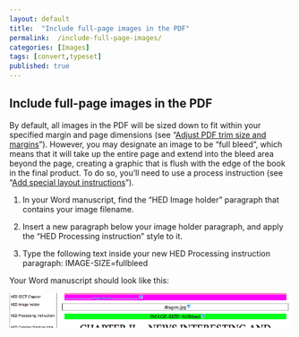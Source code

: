 ```yaml
---
layout: default
title:  "Include full-page images in the PDF"
permalink:  /include-full-page-images/
categories: [Images]
tags: [convert,typeset]
published: true
---
```


<section data-type="chapter" class="hsecchapter" data-hederis-type="hsecchapter" id="include-full-page-images" data-pi-attrs="id: include-full-page-images; data-tags: convert,typeset;" role="doc-chapter" data-tags="convert,typeset" data-author-name=" " data-book-title=" " title="Include full-page images in the PDF"><h1 data-hederis-type="hblkchaptitle" class="hblkchaptitle" id="pslIF065w">Include full-page images in the PDF</h1><p class="hblkp" data-hederis-type="hblkp" id="pqc4DkHwU">By default, all images in the PDF will be sized down to fit within your specified margin and page dimensions (see &#8220;<a href="{% post_url 2020-07-29-33-AdjustPDFtrimsizeandmargins %}" data-hederis-type="hspana" id="popwedeeZ"><span class="Hyperlink" data-hederis-type="hspnspan" id="pGQVP5MUR">Adjust PDF trim size and margins</span></a>&#8221;). However, you may designate an image to be &#8220;full bleed&#8221;, which means that it will take up the entire page and extend into the bleed area beyond the page, creating a graphic that is flush with the edge of the book in the final product. To do so, you&#8217;ll need to use a process instruction (see &#8220;<a href="{% post_url 2020-07-29-36-Addspeciallayoutinstructions %}" data-hederis-type="hspana" id="ph3G0dr6c"><span class="Hyperlink" data-hederis-type="hspnspan" id="pNFqJ5qc2">Add special layout instructions</span></a>&#8221;).</p><ol class="hwprnumlist" data-hederis-type="hwprnumlist" id="p8mTREcMz"><li class="hblkoli" data-hederis-type="hblkoli" id="lizlwsKvcJ"><p class="hblkoli" data-hederis-type="hblklip" id="p5aDsQf96">In your Word manuscript, find the &#8220;HED Image holder&#8221; paragraph that contains your image filename.</p></li><li class="hblkoli" data-hederis-type="hblkoli" id="licousTSXG"><p class="hblkoli" data-hederis-type="hblklip" id="pibgdxRKo">Insert a new paragraph below your image holder paragraph, and apply the &#8220;HED Processing instruction&#8221; style to it.</p></li><li class="hblkoli" data-hederis-type="hblkoli" id="lijUrJVJau"><p class="hblkoli" data-hederis-type="hblklip" id="pKlbrVKow">Type the following text inside your new HED Processing instruction paragraph: IMAGE-SIZE=fullbleed</p></li></ol><p class="hblkp" data-hederis-type="hblkp" id="p0q0TxVGy">Your Word manuscript should look like this:</p><img data-hederis-type="hblkimg" class="hblkimg" id="prcpuKwbs" src="/images/fullbleed_1.png" data-img-src="fullbleed_1.png"/></section>